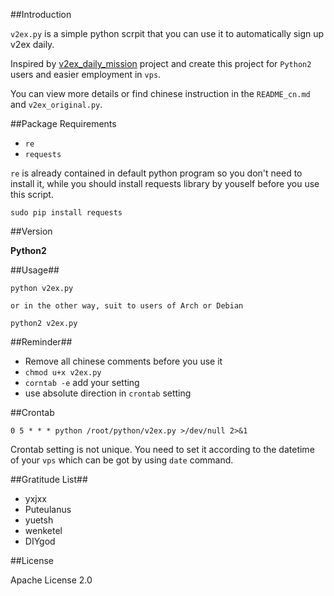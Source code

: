 ##Introduction

`v2ex.py` is a simple python scrpit that you can use it to automatically sign up v2ex daily.

Inspired by [v2ex\_daily\_mission](https://github.com/yxjxx/v2ex_daily_mission) project and create this project for `Python2` users and easier employment in `vps`.

You can view more details or find chinese instruction in the `README_cn.md`  and `v2ex_original.py`.


##Package Requirements 


* `re`
* `requests`

`re` is already contained in default python program so you don't need to install it, while you should install requests library by youself before you use this script.

	sudo pip install requests
	
##Version

**Python2**

##Usage##

	python v2ex.py
	
	or in the other way, suit to users of Arch or Debian
	
	python2 v2ex.py
	

##Reminder##

* Remove all chinese comments before you use it
* `chmod u+x v2ex.py`
* `corntab -e` add your setting
* use absolute direction in `crontab` setting

##Crontab

	0 5 * * * python /root/python/v2ex.py >/dev/null 2>&1
	
Crontab setting is not unique. You need to set it according to the datetime of your `vps` which can be got by using `date` command.

##Gratitude List##

* yxjxx
* Puteulanus
* yuetsh
* wenketel
* DIYgod

##License

Apache License 2.0